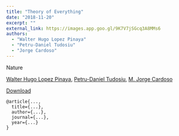 ```yaml
---
title: "Theory of Everything"
date: "2018-11-20"
excerpt: ""
external_link: https://images.app.goo.gl/9K7V7jSGcq3A8MMs6
authors:
  - "Walter Hugo Lopez Pinaya"
  - "Petru-Daniel Tudosiu"
  - "Jorge Cardoso"
---
```


Nature

[Walter Hugo Lopez Pinaya](/people/walter_pinaya), [Petru-Daniel Tudosiu](/people/daniel_tudosiu), [M. Jorge Cardoso](/people/jorge_cardoso)

<a href="{{page.external_link}}" target="_blank"> Download </a>

```
@article{...,
  title={...},
  author={...},
  journal={...},
  year={...}
}
```
